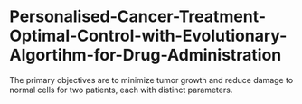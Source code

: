 # Personalised-Cancer-Treatment-Optimal-Control-with-Evolutionary-Algortihm-for-Drug-Administration
The primary objectives are to minimize tumor growth and reduce damage to normal cells for two patients, each with distinct parameters.
